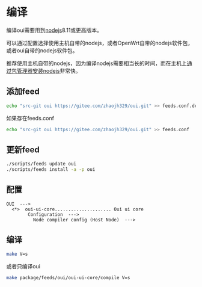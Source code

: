 # 编译

编译oui需要用到[nodejs](https://nodejs.org)8.11或更高版本。

可以通过配置选择使用主机自带的nodejs，或者OpenWrt自带的nodejs软件包，或者oui自带的nodejs软件包。

推荐使用主机自带的nodejs，因为编译nodejs需要相当长的时间，而在主机上[通过包管理器安装nodejs](https://nodejs.org/en/download/package-manager/)非常快。

## 添加feed

``` bash
echo "src-git oui https://gitee.com/zhaojh329/oui.git" >> feeds.conf.default
```

如果存在feeds.conf
``` bash
echo "src-git oui https://gitee.com/zhaojh329/oui.git" >> feeds.conf
```

## 更新feed

``` bash
./scripts/feeds update oui
./scripts/feeds install -a -p oui
```

## 配置

```
OUI  --->
  <*>  oui-ui-core..................... Oui ui core
        Configuration  --->
          Node compiler config (Host Node)  --->
```

## 编译

``` bash
make V=s
```

或者只编译oui
``` bash
make package/feeds/oui/oui-ui-core/compile V=s
```